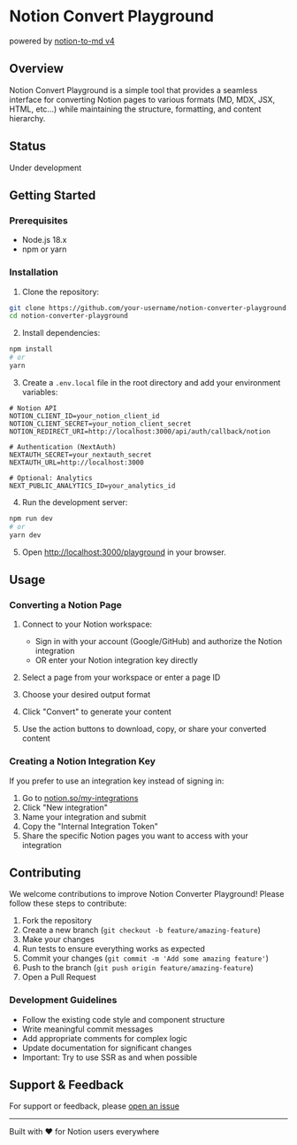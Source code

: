 # Notion Convert Playground

powered by [notion-to-md v4](https://github.com/souvikinator/notion-to-md/tree/v4.0.0-alpha)

## Overview

Notion Convert Playground is a simple tool that provides a seamless interface for converting Notion pages to various formats (MD, MDX, JSX, HTML, etc...) while maintaining the structure, formatting, and content hierarchy. 

## Status

Under development


## Getting Started

### Prerequisites

- Node.js 18.x
- npm or yarn

### Installation

1. Clone the repository:

```bash
git clone https://github.com/your-username/notion-converter-playground.git
cd notion-converter-playground
```

2. Install dependencies:

```bash
npm install
# or
yarn
```

3. Create a `.env.local` file in the root directory and add your environment variables:

```
# Notion API
NOTION_CLIENT_ID=your_notion_client_id
NOTION_CLIENT_SECRET=your_notion_client_secret
NOTION_REDIRECT_URI=http://localhost:3000/api/auth/callback/notion

# Authentication (NextAuth)
NEXTAUTH_SECRET=your_nextauth_secret
NEXTAUTH_URL=http://localhost:3000

# Optional: Analytics
NEXT_PUBLIC_ANALYTICS_ID=your_analytics_id
```

4. Run the development server:

```bash
npm run dev
# or
yarn dev
```

5. Open [http://localhost:3000/playground](http://localhost:3000/playground) in your browser.

## Usage

### Converting a Notion Page

1. Connect to your Notion workspace:
   - Sign in with your account (Google/GitHub) and authorize the Notion integration
   - OR enter your Notion integration key directly

2. Select a page from your workspace or enter a page ID

3. Choose your desired output format

4. Click "Convert" to generate your content

5. Use the action buttons to download, copy, or share your converted content

### Creating a Notion Integration Key

If you prefer to use an integration key instead of signing in:

1. Go to [notion.so/my-integrations](https://www.notion.so/my-integrations)
2. Click "New integration"
3. Name your integration and submit
4. Copy the "Internal Integration Token"
5. Share the specific Notion pages you want to access with your integration

## Contributing

We welcome contributions to improve Notion Converter Playground! Please follow these steps to contribute:

1. Fork the repository
2. Create a new branch (`git checkout -b feature/amazing-feature`)
3. Make your changes
4. Run tests to ensure everything works as expected
5. Commit your changes (`git commit -m 'Add some amazing feature'`)
6. Push to the branch (`git push origin feature/amazing-feature`)
7. Open a Pull Request

### Development Guidelines

- Follow the existing code style and component structure
- Write meaningful commit messages
- Add appropriate comments for complex logic
- Update documentation for significant changes
- Important: Try to use SSR as and when possible 

## Support & Feedback

For support or feedback, please [open an issue](https://github.com/notion-convert/notion-converter-playground/issues)

---

Built with ❤️ for Notion users everywhere
